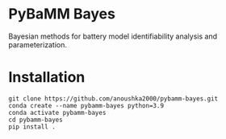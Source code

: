 # PyBaMM Bayes
Bayesian methods for battery model identifiability analysis and parameterization.


# Installation
```
git clone https://github.com/anoushka2000/pybamm-bayes.git
conda create --name pybamm-bayes python=3.9
conda activate pybamm-bayes
cd pybamm-bayes
pip install .
```

